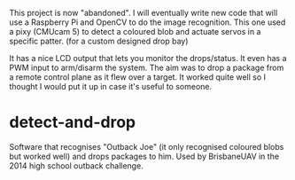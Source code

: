 This project is now "abandoned".  I will eventually write new code that will use a Raspberry Pi and OpenCV to do the image recognition.  This one used a pixy (CMUcam 5) to detect a coloured blob and actuate servos in a specific patter.  (for a custom designed drop bay)  

It has a nice LCD output that lets you monitor the drops/status.  It even has a PWM input to arm/disarm the system. The aim was to drop a package from a remote control plane as it flew over a target.  It worked quite well so I thought I would put it up in case it's useful to someone.


detect-and-drop
===============
Software that recognises "Outback Joe" (it only recognised coloured blobs but worked well) and drops packages to him.  Used by BrisbaneUAV in the 2014 high school outback challenge.
